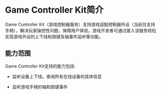 # Game Controller Kit简介
<!--Kit: Game Controller Kit-->
<!--Subsystem: Game-->
<!--Owner: @zhaoshuhao123-->
<!--Designer: @wudejun2025-->
<!--Tester: @csp1992-->
<!--Adviser: @luwy2025--> 

Game Controller Kit（游戏控制器服务）支持游戏适配控制器外设（当前仅支持手柄），解决玩家操控性问题，保障用户体验。游戏开发者可通过接入该服务轻松实现游戏外设的上下线和按键及轴事件监听等功能。


## 能力范围

Game Controller Kit支持的能力包括:

- 监听设备上下线，查询所有在线设备的具体信息

- 监听游戏手柄的轴和按键事件
